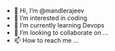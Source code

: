 - 👋 Hi, I’m @mandlerajeev
- 👀 I’m interested in coding 
- 🌱 I’m currently learning Devops
- 💞️ I’m looking to collaborate on ...
- 📫 How to reach me ...

<!---
mandlerajeev/mandlerajeev is a ✨ special ✨ repository because its `README.md` (this file) appears on your GitHub profile.
You can click the Preview link to take a look at your changes.
--->
